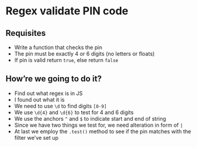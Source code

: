 # Regex validate PIN code

## Requisites

- Write a function that checks the pin
- The pin must be exactly 4 or 6 digits (no letters or floats)
- If pin is valid return `true`, else return `false`

## How’re we going to do it?

- Find out what regex is in JS
- I found out what it is
- We need to use `\d` to find digits `[0-9]`
- We use `\d{4}` and `\d{6}` to test for 4 and 6 digits
- We use the anchors `^` and `$` to indicate start and end of string
- Since we have two things we test for, we need alteration in form of `|`
- At last we employ the `.test()` method to see if the pin matches with the filter we’ve set up
